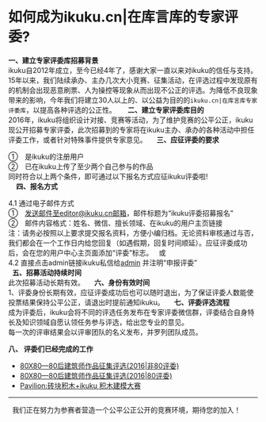 # 如何成为ikuku.cn|在库言库的专家评委?


 **一、建立专家评委库招募背景**  
 ikuku自2012年成立，至今已经4年了，感谢大家一直以来对ikuku的信任与支持。15年以来，我们陆续承办、主办几次大小竞赛、征集活动，在评选过程中发现原有的机制会出现恶意刷票、人为操控等现象从而出现不公正的评选。为降低不良现象带来的影响，今年我们将建立30人以上的、以公益为目的的`ikuku.cn|在库言库专家评委库`，以提高各种评选的公正性。 
  
  
 **二、建立专家评委库目的**    
 2016年，ikuku将组织设计对接、竞赛等活动，为了维护竞赛的公平公正，ikuku现公开招募专家评委，此次招募到的专家将在ikuku主办、承办的各种活动中担任评委工作，或者针对特殊事件提供专家意见。
  
  
 **三、应征评委的要求**    
 
 ①　是ikuku的注册用户  
 ②　已在ikuku上传了至少两个自己参与的作品  
 同时符合以上两个条件，即可通过以下报名方式应征ikuku评委啦!   
  
  
 **四、报名方式**   
  
 4.1 通过电子邮件方式   
 ①　发送邮件至editor@ikuku.cn邮箱，邮件标题为“ikuku评委招募报名”  
 ②　邮件内容格式：姓名、微信、擅长领域、在ikuku的用户主页链接  
 注：请务必按照以上要求提交报名资料，方便小编归档。无论资料审核通过与否，我们都会在一个工作日内给您回复（如遇假期，回复时间顺延）。应征评委成功后，会在您的用户中心主页面添加“评委”标志。
  
 或  
 4.2 直接点击admin链接ikuku私信给[admin](http://www.ikuku.cn/user/1) 并注明“申报评委”  
  
 **五、招募活动持续时间**    
 此次招募活动长期有效。
  
  
 **六、身份有效时间**  
 1、评委身份长期有效，应征评委成功后也可以随时退出，为了保证评委人数能使投票结果保持公平公正，请退出时提前通知ikuku。
  
  
 **七、评委评选流程**    
 成为评委后，ikuku会将不同的评选任务发布在专家评委微信群，评委结合自身特长及知识领域自愿认领任务参与评选，给出您专业的意见。  
 每一次的评审结果会以评审团队的名义发布，并罗列团队成员。  
 
 **八、 评委们已经完成的工作**
 
 * [80X80—80后建筑师作品征集评选(2016|非80评委)](http://www.ikuku.cn/tag/2016ikuku80x80%E9%9D%9E80%E5%90%8E%E8%AF%84%E5%AE%A1%E7%BB%84)  
 * [80X80—80后建筑师作品征集评选(2016|80评委)](http://www.ikuku.cn/tag/2016ikuku80x8080%E5%90%8E%E8%AF%84%E5%AE%A1%E7%BB%84)  
 * [Pavilion:砖块积木+ikuku 积木建模大赛](http://www.ikuku.cn/tag/%E7%A7%AF%E6%9C%A8%E5%BB%BA%E6%A8%A1%E5%A4%A7%E8%B5%9B)  
 

------
  
 我们正在努力为参赛者营造一个公平公正公开的竞赛环境，期待您的加入！
